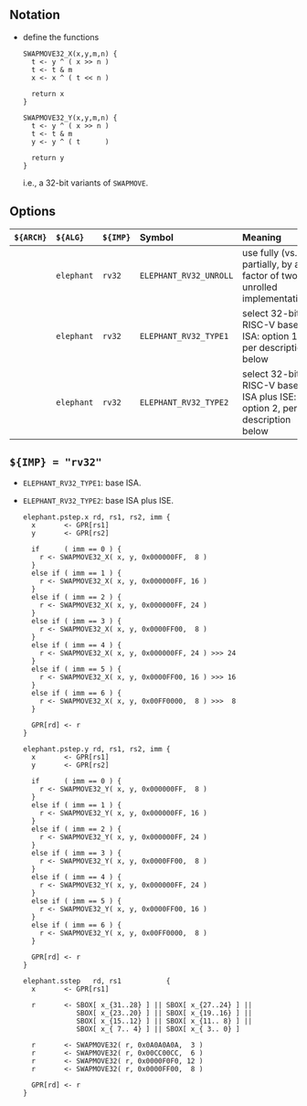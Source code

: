 <!--- -------------------------------------------------------------------- --->

## Notation

- define the functions

  ```
  SWAPMOVE32_X(x,y,m,n) {
    t <- y ^ ( x >> n )
    t <- t & m
    x <- x ^ ( t << n )

    return x
  }

  SWAPMOVE32_Y(x,y,m,n) {
    t <- y ^ ( x >> n )
    t <- t & m
    y <- y ^ ( t      )

    return y
  }
  ```
  
  i.e., a 32-bit variants of `SWAPMOVE`.

<!--- -------------------------------------------------------------------- --->

## Options

| `${ARCH}` | `${ALG}`   | `${IMP}`  | Symbol                 | Meaning                                                                 |
| :-------- | :--------- | :-------- | :--------------------- | :---------------------------------------------------------------------- |
|           | `elephant` | `rv32`    | `ELEPHANT_RV32_UNROLL` | use fully (vs. partially, by a factor of two) unrolled implementation   |
|           | `elephant` | `rv32`    | `ELEPHANT_RV32_TYPE1`  | select 32-bit RISC-V base ISA:          option 1, per description below |
|           | `elephant` | `rv32`    | `ELEPHANT_RV32_TYPE2`  | select 32-bit RISC-V base ISA plus ISE: option 2, per description below |

<!--- -------------------------------------------------------------------- --->

## `${IMP} = "rv32"`

- `ELEPHANT_RV32_TYPE1`: base ISA.

- `ELEPHANT_RV32_TYPE2`: base ISA plus ISE.

  ```
  elephant.pstep.x rd, rs1, rs2, imm {
    x       <- GPR[rs1]
    y       <- GPR[rs2]

    if      ( imm == 0 ) { 
      r <- SWAPMOVE32_X( x, y, 0x000000FF,  8 )
    }
    else if ( imm == 1 ) {
      r <- SWAPMOVE32_X( x, y, 0x000000FF, 16 )
    }
    else if ( imm == 2 ) {
      r <- SWAPMOVE32_X( x, y, 0x000000FF, 24 )
    }
    else if ( imm == 3 ) {
      r <- SWAPMOVE32_X( x, y, 0x0000FF00,  8 )
    }
    else if ( imm == 4 ) {
      r <- SWAPMOVE32_X( x, y, 0x000000FF, 24 ) >>> 24
    }
    else if ( imm == 5 ) {
      r <- SWAPMOVE32_X( x, y, 0x0000FF00, 16 ) >>> 16
    }
    else if ( imm == 6 ) {
      r <- SWAPMOVE32_X( x, y, 0x00FF0000,  8 ) >>>  8
    }

    GPR[rd] <- r
  }

  elephant.pstep.y rd, rs1, rs2, imm {
    x       <- GPR[rs1]
    y       <- GPR[rs2]

    if      ( imm == 0 ) { 
      r <- SWAPMOVE32_Y( x, y, 0x000000FF,  8 )
    }
    else if ( imm == 1 ) {
      r <- SWAPMOVE32_Y( x, y, 0x000000FF, 16 )
    }
    else if ( imm == 2 ) {
      r <- SWAPMOVE32_Y( x, y, 0x000000FF, 24 )
    }
    else if ( imm == 3 ) {
      r <- SWAPMOVE32_Y( x, y, 0x0000FF00,  8 )
    }
    else if ( imm == 4 ) {
      r <- SWAPMOVE32_Y( x, y, 0x000000FF, 24 )
    }
    else if ( imm == 5 ) {
      r <- SWAPMOVE32_Y( x, y, 0x0000FF00, 16 )
    }
    else if ( imm == 6 ) {
      r <- SWAPMOVE32_Y( x, y, 0x00FF0000,  8 )
    }

    GPR[rd] <- r
  }

  elephant.sstep   rd, rs1           {
    x       <- GPR[rs1]

    r       <- SBOX[ x_{31..28} ] || SBOX[ x_{27..24} ] ||
               SBOX[ x_{23..20} ] || SBOX[ x_{19..16} ] ||
               SBOX[ x_{15..12} ] || SBOX[ x_{11.. 8} ] ||
               SBOX[ x_{ 7.. 4} ] || SBOX[ x_{ 3.. 0} ] 
               
    r       <- SWAPMOVE32( r, 0x0A0A0A0A,  3 )
    r       <- SWAPMOVE32( r, 0x00CC00CC,  6 )
    r       <- SWAPMOVE32( r, 0x0000F0F0, 12 )
    r       <- SWAPMOVE32( r, 0x0000FF00,  8 )

    GPR[rd] <- r
  }
  ```

<!--- -------------------------------------------------------------------- --->

